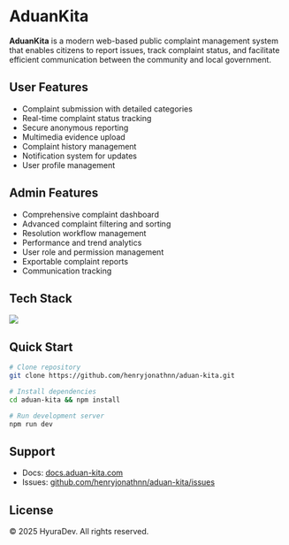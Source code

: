 # AduanKita

**AduanKita** is a modern web-based public complaint management system that enables citizens to report issues, track complaint status, and facilitate efficient communication between the community and local government.

## User Features
- Complaint submission with detailed categories
- Real-time complaint status tracking
- Secure anonymous reporting
- Multimedia evidence upload
- Complaint history management
- Notification system for updates
- User profile management

## Admin Features
- Comprehensive complaint dashboard
- Advanced complaint filtering and sorting
- Resolution workflow management
- Performance and trend analytics
- User role and permission management
- Exportable complaint reports
- Communication tracking

## Tech Stack
<p>
  <img src="https://skillicons.dev/icons?i=mysql,express,react,nodejs,vite,tailwind,sequelize&perline=7" />
</p>

## Quick Start
```bash
# Clone repository
git clone https://github.com/henryjonathnn/aduan-kita.git

# Install dependencies
cd aduan-kita && npm install

# Run development server
npm run dev
```

## Support
- Docs: [docs.aduan-kita.com](https://github.com/henryjonathnn/aduan-kita.git)
- Issues: [github.com/henryjonathnn/aduan-kita/issues](https://github.com/henryjonathnn/aduan-kita/issues)

## License
© 2025 HyuraDev. All rights reserved.
